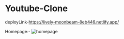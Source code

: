 # Youtube-Clone

deployLink-https://lively-moonbeam-8eb446.netlify.app/


Homepage:-
<img src="https://i.postimg.cc/yYW2rnH5/Screenshot-25.png" alt="homepage"/>
